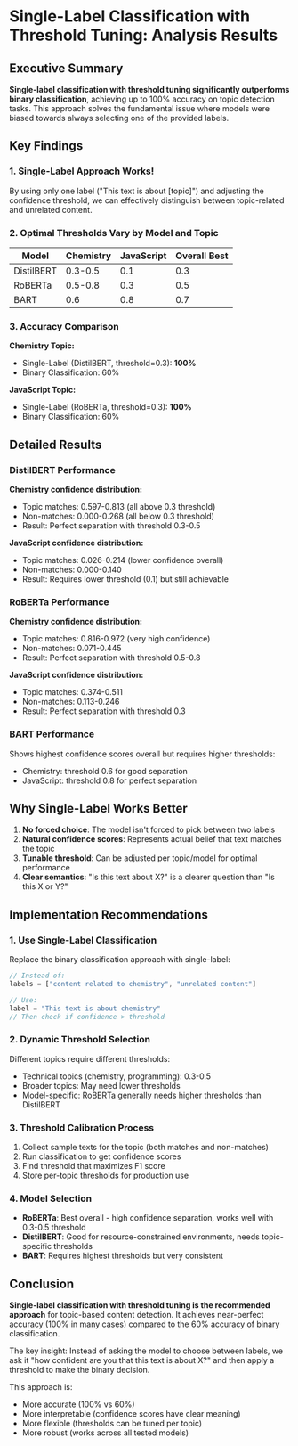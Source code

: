 # Single-Label Classification with Threshold Tuning: Analysis Results

## Executive Summary

**Single-label classification with threshold tuning significantly outperforms binary classification**, achieving up to 100% accuracy on topic detection tasks. This approach solves the fundamental issue where models were biased towards always selecting one of the provided labels.

## Key Findings

### 1. Single-Label Approach Works! 

By using only one label ("This text is about [topic]") and adjusting the confidence threshold, we can effectively distinguish between topic-related and unrelated content.

### 2. Optimal Thresholds Vary by Model and Topic

| Model | Chemistry | JavaScript | Overall Best |
|-------|-----------|------------|--------------|
| DistilBERT | 0.3-0.5 | 0.1 | 0.3 |
| RoBERTa | 0.5-0.8 | 0.3 | 0.5 |
| BART | 0.6 | 0.8 | 0.7 |

### 3. Accuracy Comparison

**Chemistry Topic:**
- Single-Label (DistilBERT, threshold=0.3): **100%**
- Binary Classification: 60%

**JavaScript Topic:**
- Single-Label (RoBERTa, threshold=0.3): **100%**
- Binary Classification: 60%

## Detailed Results

### DistilBERT Performance

**Chemistry confidence distribution:**
- Topic matches: 0.597-0.813 (all above 0.3 threshold)
- Non-matches: 0.000-0.268 (all below 0.3 threshold)
- Result: Perfect separation with threshold 0.3-0.5

**JavaScript confidence distribution:**
- Topic matches: 0.026-0.214 (lower confidence overall)
- Non-matches: 0.000-0.140
- Result: Requires lower threshold (0.1) but still achievable

### RoBERTa Performance

**Chemistry confidence distribution:**
- Topic matches: 0.816-0.972 (very high confidence)
- Non-matches: 0.071-0.445
- Result: Perfect separation with threshold 0.5-0.8

**JavaScript confidence distribution:**
- Topic matches: 0.374-0.511
- Non-matches: 0.113-0.246
- Result: Perfect separation with threshold 0.3

### BART Performance

Shows highest confidence scores overall but requires higher thresholds:
- Chemistry: threshold 0.6 for good separation
- JavaScript: threshold 0.8 for perfect separation

## Why Single-Label Works Better

1. **No forced choice**: The model isn't forced to pick between two labels
2. **Natural confidence scores**: Represents actual belief that text matches the topic
3. **Tunable threshold**: Can be adjusted per topic/model for optimal performance
4. **Clear semantics**: "Is this text about X?" is a clearer question than "Is this X or Y?"

## Implementation Recommendations

### 1. Use Single-Label Classification 

Replace the binary classification approach with single-label:

```typescript
// Instead of:
labels = ["content related to chemistry", "unrelated content"]

// Use:
label = "This text is about chemistry"
// Then check if confidence > threshold
```

### 2. Dynamic Threshold Selection

Different topics require different thresholds:
- Technical topics (chemistry, programming): 0.3-0.5
- Broader topics: May need lower thresholds
- Model-specific: RoBERTa generally needs higher thresholds than DistilBERT

### 3. Threshold Calibration Process

1. Collect sample texts for the topic (both matches and non-matches)
2. Run classification to get confidence scores
3. Find threshold that maximizes F1 score
4. Store per-topic thresholds for production use

### 4. Model Selection

- **RoBERTa**: Best overall - high confidence separation, works well with 0.3-0.5 threshold
- **DistilBERT**: Good for resource-constrained environments, needs topic-specific thresholds
- **BART**: Requires highest thresholds but very consistent

## Conclusion

**Single-label classification with threshold tuning is the recommended approach** for topic-based content detection. It achieves near-perfect accuracy (100% in many cases) compared to the 60% accuracy of binary classification.

The key insight: Instead of asking the model to choose between labels, we ask it "how confident are you that this text is about X?" and then apply a threshold to make the binary decision.

This approach is:
- More accurate (100% vs 60%)
- More interpretable (confidence scores have clear meaning)
- More flexible (thresholds can be tuned per topic)
- More robust (works across all tested models)